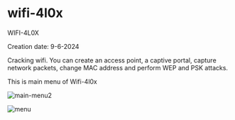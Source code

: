 # wifi-4l0x
WIFI-4L0X

Creation date: 9-6-2024

Cracking wifi.
You can create an access point, a captive portal, capture network packets, change MAC address and perform WEP and PSK attacks.

This is main menu of Wifi-4l0x

![main-menu2](https://github.com/alonsso97/wifi-4l0x/assets/173309286/14466284-6534-4b0d-aac4-b0a866c96348)

![menu](https://github.com/alonsso97/wifi-4l0x/assets/173309286/a18f5622-4bb1-4cd1-82ab-967a19eb4dde)
